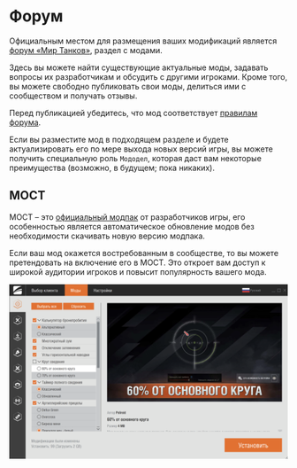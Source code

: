 # Форум

Официальным местом для размещения ваших модификаций является [форум «Мир Танков»](http://forum.tanki.su/index.php?/forum/173-моды-и-софт/), раздел с модами.

Здесь вы можете найти существующие актуальные моды, задавать вопросы их разработчикам и обсудить с другими игроками. Кроме того, вы можете свободно публиковать свои моды, делиться ими с сообществом и получать отзывы.

Перед публикацией убедитесь, что мод соответствует [правилам форума](http://forum.tanki.su/index.php?/forum/969-правила-разделаинформация/).

Если вы разместите мод в подходящем разделе и будете актуализировать его по мере выхода новых версий игры, вы можете получить специальную роль `Мододел`, которая даст вам некоторые преимущества (возможно, в будущем; пока никаких).

## МОСТ

МОСТ – это [официальный модпак](http://forum.tanki.su/index.php?/topic/2205036-all-мост/) от разработчиков игры, его особенностью является автоматическое обновление модов без необходимости скачивать новую версию модпака.

Если ваш мод окажется востребованным в сообществе, то вы можете претендовать на включение его в МОСТ. Это откроет вам доступ к широкой аудитории игроков и повысит популярность вашего мода.

![screenshot](./assets/most.png)

